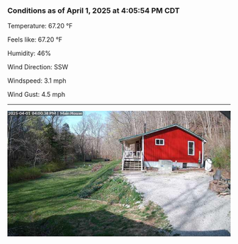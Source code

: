 ### Conditions as of April 1, 2025 at 4:05:54 PM CDT 

Temperature: 67.20 &deg;F

Feels like: 67.20 &deg;F

Humidity: 46%

Wind Direction: SSW

Windspeed: 3.1 mph

Wind Gust: 4.5 mph

---

<img src="./images/latest.jpeg"/>

